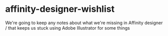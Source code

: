 # affinity-designer-wishlist
We're going to keep any notes about what we're missing in Affinity designer / that keeps us stuck using Adobe Illustrator for some things
